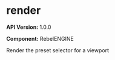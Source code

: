 # render

**API Version:** 1.0.0

**Component:** RebelENGINE

Render the preset selector for a viewport

